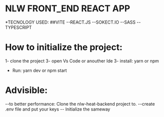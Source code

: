 # NLW FRONT_END REACT APP

*TECNOLOGY USED:
##VITE
--REACT.JS
--SOKECT.IO
--SASS
-- TYPESCRIPT

# How to initialize the project:

1- clone the project
3- open Vs Code or anouther Ide
3- install:
  yarn or npm
  
  * Run:
      yarn dev or npm start
      
# Advisible:
   --to better performance: Clone the nlw-heat-backend project to.
   --create .env file and put your keys
   -- Initialize the sameway
   
